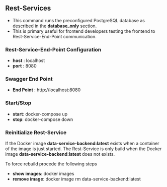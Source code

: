 ## Rest-Services

- This command runs the preconfigured PostgreSQL database as described in the **database_only** section.
- This is primary useful for frontend developers testing the frontend to Rest-Service-End-Point communication.

### Rest-Service-End-Point Configuration
- **host** : localhost
- **port** : 8080

### Swagger End Point
- **End Point** : http://localhost:8080

### Start/Stop
- **start**: docker-compose up
- **stop**: docker-compose down

### Reinitialize Rest-Service

If the Docker image **data-service-backend:latest** exists when a container of the image is just started.
The Rest-Service is only build when the Docker image **data-service-backend:latest** does not exists.

To force rebuild procede the following steps
- **show images**: docker images
- **remove image**: docker image rm data-service-backend:latest

